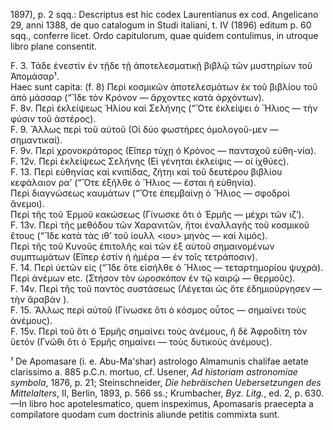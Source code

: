 1897), p. 2 sqq.: Descriptus est hic codex Laurentianus ex cod. Angelicano 29, anni 1388, de quo catalogum in Studi italiani, t. IV (1896) editum p. 60 sqq., conferre licet. Ordo capitulorum, quae quidem contulimus, in utroque libro plane consentit.

F. 3. Τάδε ἐνεστὶν ἐν τῇδε τῇ ἀποτελεσματικῇ βιβλῷ τῶν μυστηρίων τοῦ Ἀπομάσαρ¹.  
Haec sunt capita: (f. 8) Περὶ κοσμικῶν ἀποτελεσμάτων ἐκ τοῦ βιβλίου τοῦ ἀπὸ μάσσαρ <sic> (“Ἴδε τὸν Κρόνον — ἄρχοντες κατὰ ἀρχόντων).  
F. 8v. Περὶ ἐκλείψεως Ἡλίου καὶ Σελήνης (“Ὅτε ἐκλείψει ὁ Ἥλιος — τὴν φύσιν τοῦ ἀστέρος).  
F. 9. Ἄλλως περὶ τοῦ αὐτοῦ <sic> (Οἱ δύο φωστήρες ὁμολογοῦ-μεν — σημαντικαί).  
F. 9v. Περὶ χρονοκράτορος (Εἴπερ τύχῃ ὁ Κρόνος — πανταχοῦ εὐθη-νία).  
F. 12v. Περὶ ἐκλείψεως Σελήνης (Εἰ γένηται ἐκλείψις — οἱ ἰχθύες).  
F. 13. Περὶ εὐθηνίας καὶ κνιπίδας, ζήτηι καὶ τοῦ δευτέρου βιβλίου κεφάλαιον ραʼ (“Ὅτε ἐξῆλθε ὁ Ἥλιος — ἔσται ἡ εὐθηνία).  
Περὶ διαγνώσεως καυμάτων (“Ὅτε ἐπεμβαίνῃ ὁ Ἥλιος — σφοδροὶ ἄνεμοι).  
Περὶ τῆς τοῦ Ἑρμοῦ κακώσεως (Γίνωσκε ὅτι ὁ Ἑρμῆς — μέχρι τῶν ιζʼ).  
F. 13v. Περὶ τῆς μεθόδου τῶν Χαρανιτῶν, ἤτοι ἐναλλαγῆς τοῦ κοσμικοῦ ἔτους (“Ἵδε κατὰ τὰς ιθʼ τοῦ ἰουλλ <ιου> μηνὸς — καὶ λιμός).  
Περὶ τῆς τοῦ Κυνοῦς ἐπιτολῆς καὶ τῶν ἐξ αὐτοῦ σημαινομένων συμπτωμάτων (Εἴπερ ἐστίν ἡ ἡμέρα — ἐν τοῖς τετράποσιν).  
F. 14. Περὶ ὑετῶν εἰς (“Ἵδε ὅτε εἰσήλθε ὁ Ἥλιος — τεταρτημορίου ψυχρά).  
Περὶ ἀνέμων etc. (Στήσον τὸν ὡροσκόπον ἐν τῷ καιρῷ — θερμοῦς).  
F. 14v. Περὶ τῆς τοῦ παντὸς συστάσεως (Λέγεται ὡς ὅτε ἐδημιούργησεν — τὴν ἄραβάν <sic>).  
F. 15. Ἄλλως περὶ αὐτοῦ (Γίνωσκε ὅτι ὁ κόσμος οὗτος — σημαίνει τοὺς ἀνέμους).  
F. 15v. Περὶ τοῦ ὅτι ὁ Ἑρμῆς σημαίνει τοὺς ἀνέμους, ἢ δὲ Ἀφροδίτη τὸν ὕετόν (Γνῶθι ὅτι ὁ Ἑρμῆς σημαίνει — τοὺς δυτικοὺς ἀνέμους).

¹ De Apomasare (i. e. Abu-Ma'shar) astrologo Almamunis chalifae aetate clarissimo a. 885 p.C.n. mortuo, cf. Usener, *Ad historiam astronomiae symbola*, 1876, p. 21; Steinschneider, *Die hebräischen Uebersetzungen des Mittelalters*, II, Berlin, 1893, p. 566 ss.; Krumbacher, *Byz. Litg.*, ed. 2, p. 630.—In libro hoc apotelesmatico, quem inspeximus, Apomasaris praecepta a compilatore quodam cum doctrinis aliunde petitis commixta sunt.